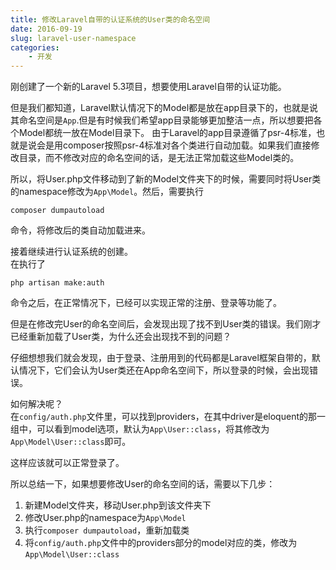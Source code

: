 ```yaml
---
title: 修改Laravel自带的认证系统的User类的命名空间
date: 2016-09-19
slug: laravel-user-namespace
categories:
    - 开发
---
```




刚创建了一个新的Laravel 5.3项目，想要使用Laravel自带的认证功能。  

<!--more-->

但是我们都知道，Laravel默认情况下的Model都是放在app目录下的，也就是说其命名空间是`App`.但是有时候我们希望app目录能够更加整洁一点，所以想要把各个Model都统一放在Model目录下。
由于Laravel的app目录遵循了psr-4标准，也就是说会是用composer按照psr-4标准对各个类进行自动加载。如果我们直接修改目录，而不修改对应的命名空间的话，是无法正常加载这些Model类的。

所以，将User.php文件移动到了新的Model文件夹下的时候，需要同时将User类的namespace修改为`App\Model`。然后，需要执行
```
composer dumpautoload
```
命令，将修改后的类自动加载进来。


接着继续进行认证系统的创建。  
在执行了
```
php artisan make:auth
```
命令之后，在正常情况下，已经可以实现正常的注册、登录等功能了。

但是在修改完User的命名空间后，会发现出现了找不到User类的错误。我们刚才已经重新加载了User类，为什么还会出现找不到的问题？

仔细想想我们就会发现，由于登录、注册用到的代码都是Laravel框架自带的，默认情况下，它们会认为User类还在App命名空间下，所以登录的时候，会出现错误。

如何解决呢？  
在`config/auth.php`文件里，可以找到providers，在其中driver是eloquent的那一组中，可以看到model选项，默认为`App\User::class`，将其修改为`App\Model\User::class`即可。

这样应该就可以正常登录了。


所以总结一下，如果想要修改User的命名空间的话，需要以下几步：

1. 新建Model文件夹，移动User.php到该文件夹下
2. 修改User.php的namespace为`App\Model`
3. 执行`composer dumpautoload`，重新加载类
4. 将`config/auth.php`文件中的providers部分的model对应的类，修改为`App\Model\User::class`